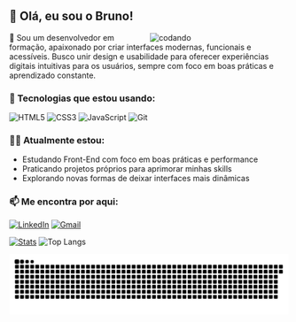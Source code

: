 ## 👋 Olá, eu sou o Bruno!  
<img align="right" src="https://media.giphy.com/media/qgQUggAC3Pfv687qPC/giphy.gif" width="250" alt="codando">
🔧 Sou um desenvolvedor em formação, apaixonado por criar interfaces modernas, funcionais e acessíveis. Busco unir design e usabilidade para oferecer experiências digitais intuitivas para os usuários, sempre com foco em boas práticas e aprendizado constante.



### 🚀 Tecnologias que estou usando:
![HTML5](https://img.shields.io/badge/HTML5-E34F26?style=flat&logo=html5&logoColor=white)
![CSS3](https://img.shields.io/badge/CSS3-1572B6?style=flat&logo=css3&logoColor=white)
![JavaScript](https://img.shields.io/badge/JavaScript-F7DF1E?style=flat&logo=javascript&logoColor=black)
![Git](https://img.shields.io/badge/Git-F05032?style=flat&logo=git&logoColor=white)



### 👨‍💻 Atualmente estou:
- Estudando Front-End com foco em boas práticas e performance
- Praticando projetos próprios para aprimorar minhas skills
- Explorando novas formas de deixar interfaces mais dinâmicas

### 📫 Me encontra por aqui:
[![LinkedIn](https://img.shields.io/badge/-LinkedIn-%230077B5?style=flat&logo=linkedin&logoColor=white)](https://www.linkedin.com/in/seu-usuario)
[![Gmail](https://img.shields.io/badge/-Email-D14836?style=flat&logo=gmail&logoColor=white)](mailto:brunowace.saikou@gmail.com)

[![Stats](https://github-readme-stats.vercel.app/api?username=BrunoWACE)](https://github.com/anuraghazra/github-readme-stats)
![Top Langs](https://github-readme-stats.vercel.app/api/top-langs/?username=BrunoWACE&layout=compact)

![snake gif](https://github.com/BrunoWACE/BrunoWACE/blob/output/github-contribution-grid-snake.svg)








